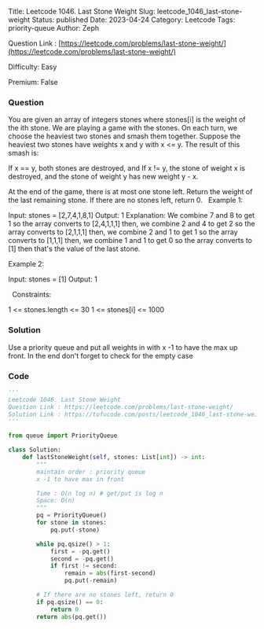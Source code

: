 Title: Leetcode 1046. Last Stone Weight
Slug: leetcode_1046_last-stone-weight
Status: published
Date: 2023-04-24
Category: Leetcode
Tags: priority-queue
Author: Zeph

Question Link : [https://leetcode.com/problems/last-stone-weight/](https://leetcode.com/problems/last-stone-weight/)

Difficulty: Easy

Premium: False

### Question
You are given an array of integers stones where stones[i] is the weight of the ith stone.
We are playing a game with the stones. On each turn, we choose the heaviest two stones and smash them together. Suppose the heaviest two stones have weights x and y with x <= y. The result of this smash is:

If x == y, both stones are destroyed, and
If x != y, the stone of weight x is destroyed, and the stone of weight y has new weight y - x.

At the end of the game, there is at most one stone left.
Return the weight of the last remaining stone. If there are no stones left, return 0.
 
Example 1:

Input: stones = [2,7,4,1,8,1]
Output: 1
Explanation: 
We combine 7 and 8 to get 1 so the array converts to [2,4,1,1,1] then,
we combine 2 and 4 to get 2 so the array converts to [2,1,1,1] then,
we combine 2 and 1 to get 1 so the array converts to [1,1,1] then,
we combine 1 and 1 to get 0 so the array converts to [1] then that's the value of the last stone.

Example 2:

Input: stones = [1]
Output: 1

 
Constraints:

1 <= stones.length <= 30
1 <= stones[i] <= 1000

### Solution

Use a priority queue and put all weights in with x -1 to have the max up front. In the end don't forget to check for the empty case

### Code
```python
'''
Leetcode 1046. Last Stone Weight
Question Link : https://leetcode.com/problems/last-stone-weight/
Solution Link : https://tofucode.com/posts/leetcode_1046_last-stone-weight.html
'''

from queue import PriorityQueue

class Solution:
    def lastStoneWeight(self, stones: List[int]) -> int:
        """
        maintain order : priority queue
        x -1 to have max in front

        Time : O(n log n) # get/put is log n
        Space: O(n)
        """
        pq = PriorityQueue()
        for stone in stones:
            pq.put(-stone)

        while pq.qsize() > 1:
            first = -pq.get()
            second = -pq.get()
            if first != second:
                remain = abs(first-second)
                pq.put(-remain)

        # If there are no stones left, return 0
        if pq.qsize() == 0:
            return 0
        return abs(pq.get())

```

